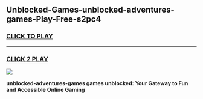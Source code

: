 
## Unblocked-Games-unblocked-adventures-games-Play-Free-s2pc4
<h3>
<a href="https://premium76.site?title=unblocked-adventures-games&ref=18A">CLICK TO PLAY</a></h3>
<hr>

<h3>
<a href="https://premium76.site?title=unblocked-adventures-games&ref=18A">CLICK 2 PLAY</a>
  
</h3>

<a href="https://premium76.site?title=unblocked-adventures-games&ref=18A"><img src="https://clearcache.store/games.png"></a>


**unblocked-adventures-games games unblocked: Your Gateway to Fun and Accessible Online Gaming**
